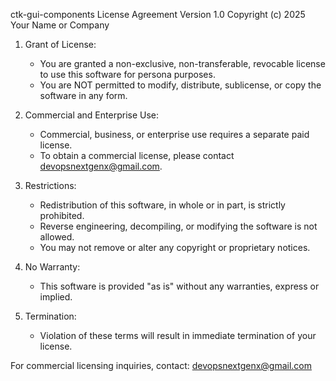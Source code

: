 ctk-gui-components License Agreement
Version 1.0
Copyright (c) 2025 Your Name or Company

1. Grant of License:
   - You are granted a non-exclusive, non-transferable, revocable license to use this software for persona purposes.
   - You are NOT permitted to modify, distribute, sublicense, or copy the software in any form.

2. Commercial and Enterprise Use:
   - Commercial, business, or enterprise use requires a separate paid license.
   - To obtain a commercial license, please contact devopsnextgenx@gmail.com.

3. Restrictions:
   - Redistribution of this software, in whole or in part, is strictly prohibited.
   - Reverse engineering, decompiling, or modifying the software is not allowed.
   - You may not remove or alter any copyright or proprietary notices.

4. No Warranty:
   - This software is provided "as is" without any warranties, express or implied.

5. Termination:
   - Violation of these terms will result in immediate termination of your license.

For commercial licensing inquiries, contact: devopsnextgenx@gmail.com